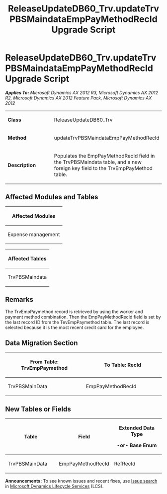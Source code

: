 ﻿---
title: ReleaseUpdateDB60_Trv.updateTrvPBSMaindataEmpPayMethodRecId Upgrade Script
TOCTitle: ReleaseUpdateDB60_Trv.updateTrvPBSMaindataEmpPayMethodRecId Upgrade Script
ms:assetid: 477f1125-eeaf-a618-856d-49045759c8a6
ms:mtpsurl: https://msdn.microsoft.com/en-us/library/JJ718977(v=AX.60)
ms:contentKeyID: 49708009
ms.date: 05/18/2015
mtps_version: v=AX.60
---

# ReleaseUpdateDB60\_Trv.updateTrvPBSMaindataEmpPayMethodRecId Upgrade Script 


_**Applies To:** Microsoft Dynamics AX 2012 R3, Microsoft Dynamics AX 2012 R2, Microsoft Dynamics AX 2012 Feature Pack, Microsoft Dynamics AX 2012_

<table>
<colgroup>
<col style="width: 50%" />
<col style="width: 50%" />
</colgroup>
<tbody>
<tr class="odd">
<td><p><strong>Class</strong></p></td>
<td><p>ReleaseUpdateDB60_Trv</p></td>
</tr>
<tr class="even">
<td><p><strong>Method</strong></p></td>
<td><p>updateTrvPBSMaindataEmpPayMethodRecId</p></td>
</tr>
<tr class="odd">
<td><p><strong>Description</strong></p></td>
<td><p>Populates the EmpPayMethodRecId field in the TrvPBSMaindata table, and a new foreign key field to the TrvEmpPayMethod table.</p></td>
</tr>
</tbody>
</table>


## Affected Modules and Tables

<table>
<colgroup>
<col style="width: 100%" />
</colgroup>
<thead>
<tr class="header">
<th><p>Affected Modules</p></th>
</tr>
</thead>
<tbody>
<tr class="odd">
<td><p>Expense management</p></td>
</tr>
</tbody>
</table>


<table>
<colgroup>
<col style="width: 100%" />
</colgroup>
<thead>
<tr class="header">
<th><p>Affected Tables</p></th>
</tr>
</thead>
<tbody>
<tr class="odd">
<td><p>TrvPBSMaindata</p></td>
</tr>
</tbody>
</table>


## Remarks

The TrvEmpPaymethod record is retrieved by using the worker and payment method combination. Then the EmpPayMethodRecId field is set by the last record ID from the TevEmpPaymethod table. The last record is selected because it is the most recent credit card for the employee.

## Data Migration Section

<table>
<colgroup>
<col style="width: 50%" />
<col style="width: 50%" />
</colgroup>
<thead>
<tr class="header">
<th><p>From Table: TrvEmpPaymethod</p></th>
<th><p>To Table: RecId</p></th>
</tr>
</thead>
<tbody>
<tr class="odd">
<td><p>TrvPBSMainData</p></td>
<td><p>EmpPayMethodRecId</p></td>
</tr>
</tbody>
</table>


## New Tables or Fields

<table>
<colgroup>
<col style="width: 33%" />
<col style="width: 33%" />
<col style="width: 33%" />
</colgroup>
<thead>
<tr class="header">
<th><p>Table</p></th>
<th><p>Field</p></th>
<th><p>Extended Data Type</p>
<p>-or- Base Enum</p></th>
</tr>
</thead>
<tbody>
<tr class="odd">
<td><p>TrvPBSMainData</p></td>
<td><p>EmpPayMethodRecId</p></td>
<td><p>RefRecId</p></td>
</tr>
</tbody>
</table>

  
**Announcements:** To see known issues and recent fixes, use [Issue search](http://go.microsoft.com/fwlink/?linkid=389258) in [Microsoft Dynamics Lifecycle Services](http://go.microsoft.com/fwlink/?linkid=306505) (LCS).

